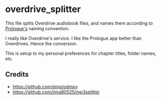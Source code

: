 # overdrive_splitter

This file splits Overdrive audiobook files, and names them according to [Prologue's](https://apps.apple.com/us/app/prologue/id1459223267)
 naming convention.

I really like Overdrive's service. I like the Prologue app better than Overdrives. Hence the conversion.

This is setup to my personal preferences for chapter titles, folder names, etc. 

## Credits
* https://github.com/ping/odmpy
* https://github.com/jima80525/mp3splitter
